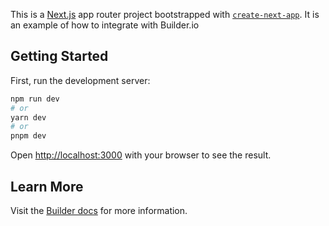 This is a [Next.js](https://nextjs.org/) app router project bootstrapped with [`create-next-app`](https://github.com/vercel/next.js/tree/canary/packages/create-next-app). It is an example of how to integrate with Builder.io

## Getting Started

First, run the development server:

```bash
npm run dev
# or
yarn dev
# or
pnpm dev
```

Open [http://localhost:3000](http://localhost:3000) with your browser to see the result.

## Learn More

Visit the [Builder docs](https://www.builder.io/c/docs/quickstart) for more information.
